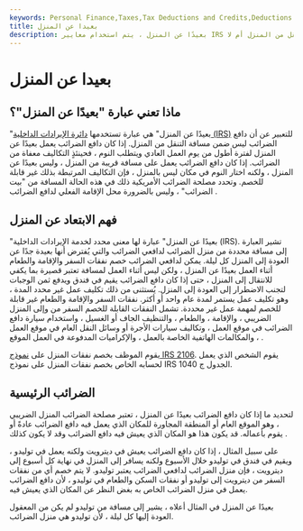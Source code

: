 ```yaml
---
keywords: Personal Finance,Taxes,Tax Deductions and Credits,Deductions and Credits
title: بعيدا عن المنزل
description: بعيدًا عن المنزل ، يتم استخدام معايير IRS لتحديد ما إذا كنت على مسافة التنقل من المنزل أم لا.
---
```


# بعيدا عن المنزل
## ماذا تعني عبارة "بعيدًا عن المنزل"؟

"بعيدًا عن المنزل" هي عبارة تستخدمها [دائرة الإيرادات الداخلية (IRS)](/irs) للتعبير عن أن دافع الضرائب ليس ضمن مسافة التنقل من المنزل. إذا كان دافع الضرائب يعمل بعيدًا عن المنزل لفترة أطول من يوم العمل العادي ويتطلب النوم ، فحينئذٍ التكاليف معفاة من الضرائب. إذا كان دافع الضرائب يعمل على مسافة قريبة من المنزل ، وليس بعيدًا عن المنزل ، ولكنه اختار النوم في مكان ليس بالمنزل ، فإن التكاليف المرتبطة بذلك غير قابلة للخصم. وتحدد مصلحة الضرائب الأمريكية ذلك في هذه الحالة المسافة من "بيت الضرائب" ، وليس بالضرورة محل الإقامة الفعلي لدافع الضرائب .

## فهم الابتعاد عن المنزل

"بعيدًا عن المنزل" عبارة لها معنى محدد لخدمة الإيرادات الداخلية (IRS). تشير العبارة إلى مسافة محددة من منزل الضرائب لدافعي الضرائب والتي يُفترض أنها بعيدة جدًا عن العودة إلى المنزل كل ليلة. يمكن لدافعي الضرائب خصم نفقات السفر والإقامة والطعام أثناء العمل بعيدًا عن المنزل ، ولكن ليس أثناء العمل لمسافة تعتبر قصيرة بما يكفي للانتقال إلى المنزل ، حتى إذا كان دافع الضرائب يقيم في فندق ويدفع ثمن الوجبات لتجنب الاضطرار إلى العودة إلى المنزل. يُستثنى من ذلك تكليف عمل غير محدد المدة ، وهو تكليف عمل يستمر لمدة عام واحد أو أكثر. نفقات السفر والإقامة والطعام غير قابلة للخصم لمهمة عمل غير محددة. تشمل النفقات القابلة للخصم السفر من وإلى المنزل الضريبي ، والإقامة ، والطعام ، والتنظيف الجاف أو الغسيل ، واستخدام سيارة دافع الضرائب في موقع العمل ، وتكاليف سيارات الأجرة أو وسائل النقل العام في موقع العمل ، والمكالمات الهاتفية الخاصة بالعمل ، والإكراميات المدفوعة في العمل الموقع .

يقوم الموظف بخصم نفقات المنزل على [نموذج IRS 2106](/form-2106). يقوم الشخص الذي يعمل لحسابه الخاص بخصم نفقات المنزل على نموذج IRS 1040 الجدول ج.

## الضرائب الرئيسية

لتحديد ما إذا كان دافع الضرائب بعيدًا عن المنزل ، تعتبر مصلحة الضرائب المنزل الضريبي ، وهو الموقع العام أو المنطقة المجاورة للمكان الذي يعمل فيه دافع الضرائب عادةً أو يقوم بأعماله. قد يكون هذا هو المكان الذي يعيش فيه دافع الضرائب وقد لا يكون كذلك .

على سبيل المثال ، إذا كان دافع الضرائب يعيش في ديترويت ولكنه يعمل في توليدو ، ويقيم في فندق في توليدو خلال الأسبوع ولكنه يسافر إلى المنزل في نهاية كل أسبوع إلى ديترويت ، فإن منزل الضرائب لدافعي الضرائب يعتبر توليدو. لا يتم خصم أي من نفقات السفر من ديترويت إلى توليدو أو نفقات السكن والطعام في توليدو ، لأن دافع الضرائب يعمل في منزل الضرائب الخاص به بغض النظر عن المكان الذي يعيش فيه.

بعيدًا عن المنزل في المثال أعلاه ، يشير إلى مسافة من توليدو لم يكن من المعقول العودة إليها كل ليلة ، لأن توليدو هي منزل الضرائب.

